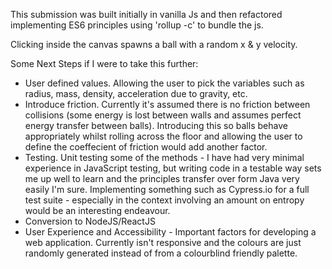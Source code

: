 This submission was built initially in vanilla Js and then refactored implementing ES6 principles using 'rollup -c' to bundle the js.

Clicking inside the canvas spawns a ball with a random x & y velocity.

Some Next Steps if I were to take this further:

- User defined values. Allowing the user to pick the variables such as radius, mass, density, acceleration due to gravity, etc.
- Introduce friction. Currently it's assumed there is no friction between collisions (some energy is lost between walls and assumes perfect energy transfer between balls). Introducing this so balls behave appropriately whilst rolling across the floor and allowing the user to define the coeffecient of friction would add another factor.
- Testing. Unit testing some of the methods - I have had very minimal experience in JavaScript testing, but writing code in a testable way sets me up well to learn and the principles transfer over form Java very easily I'm sure. Implementing something such as Cypress.io for a full test suite - especially in the context involving an amount on entropy would be an interesting endeavour.
- Conversion to NodeJS/ReactJS
- User Experience and Accessibility - Important factors for developing a web application. Currently isn't responsive and the colours are just randomly generated instead of from a colourblind friendly palette. 

